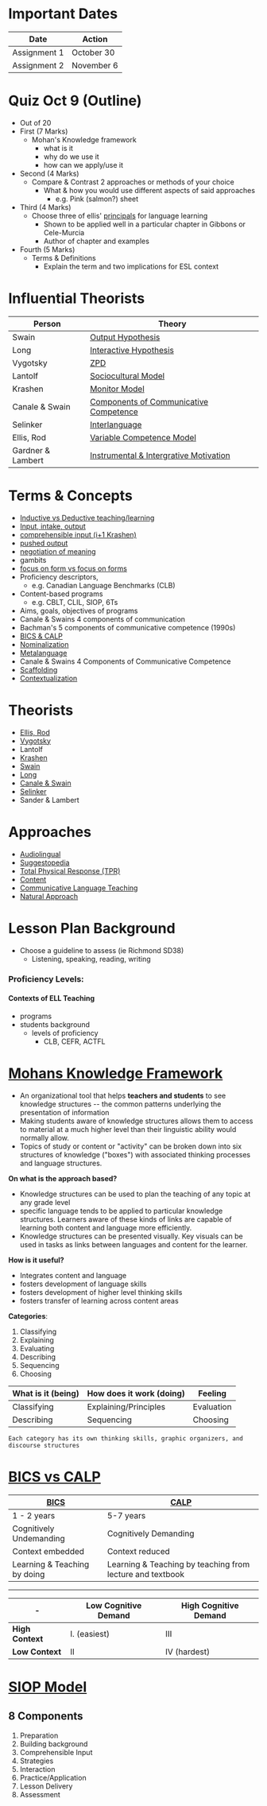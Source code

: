 # Important Dates

Date | Action
--- | ---
Assignment 1 | October 30
Assignment 2 | November 6

# Quiz Oct 9 (Outline)

- Out of 20
- First (7 Marks)
	- Mohan's Knowledge framework
		- what is it
		- why do we use it
		- how can we apply/use it
- Second (4 Marks)
	- Compare & Contrast 2 approaches or methods of your choice
		- What & how you would use different aspects of said approaches
			- e.g. Pink (salmon?) sheet
-  Third (4 Marks)
	- Choose three of ellis' [principals](http://asian-efl-journal.com/sept_05_re.pdf) for language learning
		- Shown to be applied well in a particular chapter in Gibbons or Cele-Murcia
		- Author of chapter and examples
- Fourth (5 Marks)
	- Terms & Definitions
		- Explain the term and two implications for ESL context

# Influential Theorists

Person | Theory
--- | ---
Swain | [Output Hypothesis](http://en.wikipedia.org/wiki/Comprehensible_output)
Long | [Interactive Hypothesis](http://en.wikipedia.org/wiki/Interaction_hypothesis)
Vygotsky | [ZPD](http://en.wikipedia.org/wiki/Zone_of_proximal_development)
Lantolf | [Sociocultural Model](http://en.wikipedia.org/wiki/Theories_of_second-language_acquisition#Sociocultural_theory)
Krashen | [Monitor Model](http://en.wikipedia.org/wiki/Input_hypothesis)
Canale & Swain | [Components of Communicative Competence](http://en.wikipedia.org/wiki/Communicative_competence)
Selinker | [Interlanguage](http://en.wikipedia.org/wiki/Interlanguage)
Ellis, Rod | [Variable Competence Model](http://languagetesting.info/articles/store/variable%20competence.pdf)
Gardner & Lambert | [Instrumental & Intergrative Motivation](http://en.wikipedia.org/wiki/Motivation_in_second-language_learning#Gardner.27s_socio-educational_model)

# Terms & Concepts

- [Inductive vs Deductive teaching/learning](http://www.educ.ualberta.ca/staff/olenka.Bilash/best%20of%20bilash/inductivedeductive.html)
- [Input, intake, output](http://acquiringl2.wordpress.com/2012/05/19/difference-between-intake-and-input-in-second-language-learning/)
- [comprehensible input (i+1 Krashen)](http://en.wikipedia.org/wiki/Input_hypothesis)
- [pushed output](http://en.wikipedia.org/wiki/Comprehensible_output)
- [negotiation of meaning](http://en.wikipedia.org/wiki/Interaction_hypothesis)
- gambits
- [focus on form vs focus on forms](http://en.wikipedia.org/wiki/Focus_on_form)
- Proficiency descriptors,
	- e.g. Canadian Language Benchmarks (CLB)
- Content-based programs 
	- e.g. CBLT, CLIL, SIOP, 6Ts
- Aims, goals, objectives of programs
- Canale & Swains 4 components of communication
- Bachman's 5 components of communicative competence (1990s) 
- [BICS & CALP](http://www.everythingesl.net/inservices/bics_calp.php)
- [Nominalization](http://en.wikipedia.org/wiki/Nominalization)
- [Metalanguage](http://en.wikipedia.org/wiki/Metalanguage)
- Canale & Swains 4 Components of Communicative Competence
- [Scaffolding](http://en.wikipedia.org/wiki/Instructional_scaffolding)
- [Contextualization](http://en.wikipedia.org/wiki/Contextualization_(sociolinguistics))

# Theorists

- [Ellis, Rod](http://en.wikipedia.org/wiki/Rod_Ellis)
- [Vygotsky](http://www.learning-theories.com/vygotskys-social-learning-theory.html)
- Lantolf
- [Krashen](http://en.wikipedia.org/wiki/Stephen_Krashen)
- [Swain](http://en.wikipedia.org/wiki/Merrill_Swain)
- [Long](http://en.wikipedia.org/wiki/Michael_Long_(academic))
- [Canale & Swain](http://en.wikipedia.org/wiki/Communicative_competence)
- [Selinker](http://en.wikipedia.org/wiki/Interlanguage_fossilization)
- Sander & Lambert

# Approaches

- [Audiolingual](http://en.wikipedia.org/wiki/Audio-lingual_method)
- [Suggestopedia](http://en.wikipedia.org/wiki/Suggestopedia)
- [Total Physical Response (TPR)](http://en.wikipedia.org/wiki/Total_physical_response)
- [Content](http://en.wikipedia.org/wiki/Content-based_instruction)
- [Communicative Language Teaching](http://en.wikipedia.org/wiki/Communicative_language_teaching)
- [Natural Approach](http://en.wikipedia.org/wiki/Natural_approach)

  	
# Lesson Plan Background

- Choose a guideline to assess (ie Richmond SD38)
	- Listening, speaking, reading, writing

### Proficiency Levels:

#### Contexts of ELL Teaching

- programs
- students background
	- levels of proficiency
		- CLB, CEFR, ACTFL

# [Mohans Knowledge Framework](http://tslater.public.iastate.edu/kf/framework.html)
 - An organizational tool that helps **teachers and students** to see knowledge structures -- the common patterns underlying the presentation of information
 - Making students aware of knowledge structures allows them to access to material at a much higher level than their linguistic ability would normally allow.
 - Topics of study or content or "activity" can be broken down into six structures of knowledge ("boxes") with associated thinking processes and language structures.

**On what is the approach based?**

- Knowledge structures can be used to plan the teaching of any topic at any grade level
- specific language tends to be applied to particular knowledge structures. Learners aware of these kinds of links are capable of learning both content and language more efficiently.
- Knowledge structures can be presented visually. Key visuals can be used in tasks as links between languages and content for the learner.

**How is it useful?**

- Integrates content and language
- fosters development of language skills
- fosters development of higher level thinking skills
- fosters transfer of learning across content areas

**Categories**:

1. Classifying
2. Explaining
3. Evaluating
4. Describing
5. Sequencing
6. Choosing

|What is it (being) | How does it work (doing) | Feeling 
|--- |--- |---
| Classifying | Explaining/Principles | Evaluation
| Describing | Sequencing | Choosing

``Each category has its own thinking skills, graphic organizers, and discourse structures``


# [BICS vs CALP](http://www.everythingesl.net/inservices/bics_calp.php)

[BICS](http://en.wikipedia.org/wiki/Basic_interpersonal_communicative_skills) | [CALP](http://en.wikipedia.org/wiki/Cognitive_academic_language_proficiency)
---|---
1 - 2 years | 5-7 years
Cognitively Undemanding | Cognitively Demanding
Context embedded | Context reduced 
Learning & Teaching by doing | Learning & Teaching by teaching from lecture and textbook 


---


| - | Low Cognitive Demand | High Cognitive Demand
|---|---|---
| **High Context** | I. (easiest) | III
| **Low Context** | II | IV (hardest)



# [SIOP Model](http://siop.pearson.com/)


## 8 Components

1. Preparation 
2. Building background 
3. Comprehensible Input 
4. Strategies 
5. Interaction
6. Practice/Application 
7. Lesson Delivery
8. Assessment
